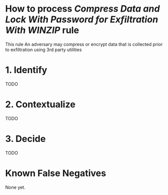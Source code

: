# How to process *Compress Data and Lock With Password for Exfiltration With WINZIP* rule
This rule An adversary may compress or encrypt data that is collected prior to exfiltration using 3rd party utilities

# 1. Identify
TODO

# 2. Contextualize
TODO

# 3. Decide
TODO

# Known False Negatives
None yet.
